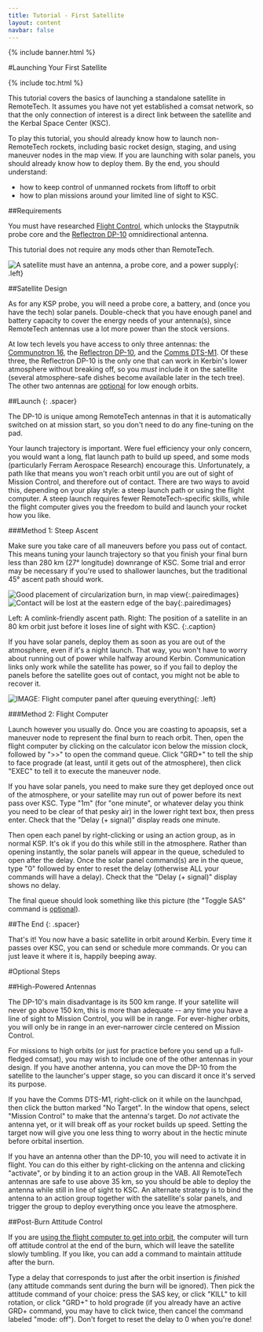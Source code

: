 ```yaml
---
title: Tutorial - First Satellite
layout: content
navbar: false
---
```


{% include banner.html %}

#Launching Your First Satellite

{% include toc.html %}

This tutorial covers the basics of launching a standalone satellite in RemoteTech. It assumes you have not yet established a comsat network, so that the only connection of interest is a direct link between the satellite and the Kerbal Space Center (KSC).

To play this tutorial, you should already know how to launch non-RemoteTech rockets, including basic rocket design, staging, and using maneuver nodes in the map view. If you are launching with solar panels, you should already know how to deploy them. By the end, you should understand:

* how to keep control of unmanned rockets from liftoff to orbit
* how to plan missions around your limited line of sight to KSC.

##Requirements

You must have researched [Flight Control](http://wiki.kerbalspaceprogram.com/wiki/Flight_Control), which unlocks the Stayputnik probe core and the [Reflectron DP-10](../../guide/parts/#reflectron-dp-10) omnidirectional antenna.

This tutorial does not require any mods other than RemoteTech.

![A satellite must have an antenna, a probe core, and a power supply](design.png "Basic satellite design"){: .left}

##Satellite Design

As for any KSP probe, you will need a probe core, a battery, and (once you have the tech) solar panels. Double-check that you have enough panel and battery capacity to cover the energy needs of your antenna(s), since RemoteTech antennas use a lot more power than the stock versions.

At low tech levels you have access to only three antennas: the [Communotron 16](../../guide/parts/#communotron-16), the [Reflectron DP-10](../../guide/parts/#reflectron-dp-10), and the [Comms DTS-M1](../../guide/parts/#comms-dts-m1). Of these three, the Reflectron DP-10 is the only one that can work in Kerbin's lower atmosphere without breaking off, so you *must* include it on the satellite (several atmosphere-safe dishes become available later in the tech tree). The other two antennas are [optional](#high-powered-antennas) for low enough orbits.

##Launch
{: .spacer}

The DP-10 is unique among RemoteTech antennas in that it is automatically switched on at mission start, so you don't need to do any fine-tuning on the pad.

Your launch trajectory is important. Were fuel efficiency your only concern, you would want a long, flat launch path to build up speed, and some mods (particularly Ferram Aerospace Research) encourage this. Unfortunately, a path like that means you won't reach orbit until you are out of sight of Mission Control, and therefore out of contact. There are two ways to avoid this, depending on your play style: a steep launch path or using the flight computer. A steep launch requires fewer RemoteTech-specific skills, while the flight computer gives you the freedom to build and launch your rocket how you like.

###Method 1: Steep Ascent

Make sure you take care of all maneuvers before you pass out of contact. This means tuning your launch trajectory so that you finish your final burn less than 280 km (27&deg; longitude) downrange of KSC. Some trial and error may be necessary if you're used to shallower launches, but the traditional 45&deg; ascent path should work.

![Good placement of circularization burn, in map view](ascent_path.png){:.pairedimages}
![Contact will be lost at the eastern edge of the bay](max_range.png){:.pairedimages}

Left: A comlink-friendly ascent path.
Right: The position of a satellite in an 80&nbsp;km orbit just before it loses line of sight with KSC.
{:.caption}

If you have solar panels, deploy them as soon as you are out of the atmosphere, even if it's a night launch. That way, you won't have to worry about running out of power while halfway around Kerbin. Communication links only work while the satellite has power, so if you fail to deploy the panels before the satellite goes out of contact, you might not be able to recover it.

![IMAGE: Flight computer panel after queuing everything](comp_preburn.png){: .left}

###Method 2: Flight Computer

Launch however you usually do. Once you are coasting to apoapsis, set a maneuver node to represent the final burn to reach orbit. Then, open the flight computer by clicking on the calculator icon below the mission clock, followed by ">>" to open the command queue. Click "GRD+" to tell the ship to face prograde (at least, until it gets out of the atmosphere), then click "EXEC" to tell it to execute the maneuver node. 

If you have solar panels, you need to make sure they get deployed once out of the atmosphere, or your satellite may run out of power before its next pass over KSC. Type "1m" (for "one minute", or whatever delay you think you need to be clear of that pesky air) in the lower right text box, then press enter. Check that the "Delay (+ signal)" display reads one minute.

Then open each panel by right-clicking or using an action group, as in normal KSP. It's ok if you do this while still in the atmosphere. Rather than opening instantly, the solar panels will appear in the queue, scheduled to open after the delay. Once the solar panel command(s) are in the queue, type "0" followed by enter to reset the delay (otherwise ALL your commands will have a delay). Check that the "Delay (+ signal)" display shows no delay.

The final queue should look something like this picture (the "Toggle SAS" command is [optional](#post-burn-attitude-control)).

##The End
{: .spacer}

That's it! You now have a basic satellite in orbit around Kerbin. Every time it passes over KSC, you can send or schedule more commands. Or you can just leave it where it is, happily beeping away.

#Optional Steps

##High-Powered Antennas

The DP-10's main disadvantage is its 500 km range. If your satellite will never go above 150 km, this is more than adequate -- any time you have a line of sight to Mission Control, you will be in range. For ever-higher orbits, you will only be in range in an ever-narrower circle centered on Mission Control.

For missions to high orbits (or just for practice before you send up a full-fledged comsat), you may wish to include one of the other antennas in your design. If you have another antenna, you can move the DP-10 from the satellite to the launcher's upper stage, so you can discard it once it's served its purpose.

If you have the Comms DTS-M1, right-click on it while on the launchpad, then click the button marked "No Target". In the window that opens, select "Mission Control" to make that the antenna's target. Do *not* activate the antenna yet, or it will break off as your rocket builds up speed. Setting the target now will give you one less thing to worry about in the hectic minute before orbital insertion.

If you have an antenna other than the DP-10, you will need to activate it in flight. You can do this either by right-clicking on the antenna and clicking "activate", or by binding it to an action group in the VAB. All RemoteTech antennas are safe to use above 35 km, so you should be able to deploy the antenna while still in line of sight to KSC. An alternate strategy is to bind the antenna to an action group together with the satellite's solar panels, and trigger the group to deploy everything once you leave the atmosphere.

##Post-Burn Attitude Control

If you are [using the flight computer to get into orbit](#method-2-flight-computer), the computer will turn off attitude control at the end of the burn, which will leave the satellite slowly tumbling. If you like, you can add a command to maintain attitude after the burn. 

Type a delay that corresponds to just after the orbit insertion is *finished* (any attitude commands sent during the burn will be ignored). Then pick the attitude command of your choice: press the SAS key, or click "KILL" to kill rotation, or click "GRD+" to hold prograde (if you already have an active GRD+ command, you may have to click twice, then cancel the command labeled "mode: off"). Don't forget to reset the delay to 0 when you're done!

